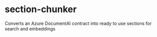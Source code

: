 # section-chunker
Converts an Azure DocumentAI contract into ready to use sections for search and embeddings
